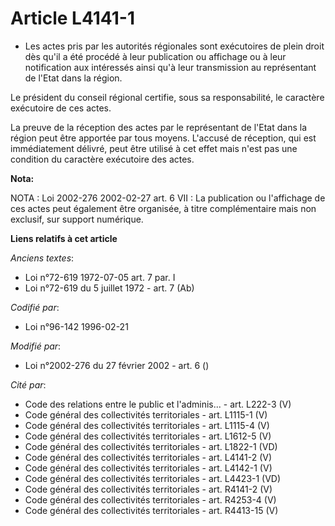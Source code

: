 # Article L4141-1

- Les actes pris par les autorités régionales sont exécutoires de plein droit dès qu'il a été procédé à leur publication ou
affichage ou à leur notification aux intéressés ainsi qu'à leur transmission au représentant de l'Etat dans la région.

Le président du conseil régional certifie, sous sa responsabilité, le caractère exécutoire de ces actes.

La preuve de la réception des actes par le représentant de l'Etat dans la région peut être apportée par tous moyens. L'accusé
de réception, qui est immédiatement délivré, peut être utilisé à cet effet mais n'est pas une condition du caractère
exécutoire des actes.

**Nota:**

NOTA : Loi 2002-276 2002-02-27 art. 6 VII : La publication ou l'affichage de ces actes peut également être organisée, à titre
complémentaire mais non exclusif, sur support numérique.

**Liens relatifs à cet article**

_Anciens textes_:

  - Loi n°72-619 1972-07-05 art. 7 par. I
  - Loi n°72-619 du 5 juillet 1972 - art. 7 (Ab)

_Codifié par_:

  - Loi n°96-142 1996-02-21

_Modifié par_:

  - Loi n°2002-276 du 27 février 2002 - art. 6 ()

_Cité par_:

  - Code des relations entre le public et l'adminis... - art. L222-3 (V)
  - Code général des collectivités territoriales - art. L1115-1 (V)
  - Code général des collectivités territoriales - art. L1115-4 (V)
  - Code général des collectivités territoriales - art. L1612-5 (V)
  - Code général des collectivités territoriales - art. L1822-1 (VD)
  - Code général des collectivités territoriales - art. L4141-2 (V)
  - Code général des collectivités territoriales - art. L4142-1 (V)
  - Code général des collectivités territoriales - art. L4423-1 (VD)
  - Code général des collectivités territoriales - art. R4141-2 (V)
  - Code général des collectivités territoriales - art. R4253-4 (V)
  - Code général des collectivités territoriales - art. R4413-15 (V)
